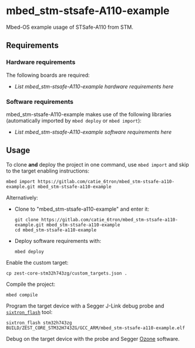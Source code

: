 # mbed_stm-stsafe-A110-example
Mbed-OS example usage of STSafe-A110 from STM.

## Requirements
### Hardware requirements
The following boards are required:
- *List mbed_stm-stsafe-A110-example hardware requirements here*

### Software requirements
mbed_stm-stsafe-A110-example makes use of the following libraries (automatically
imported by `mbed deploy` or `mbed import`):
- *List mbed_stm-stsafe-A110-example software requirements here*

## Usage
To clone **and** deploy the project in one command, use `mbed import` and skip to the
target enabling instructions:
```shell
mbed import https://gitlab.com/catie_6tron/mbed_stm-stsafe-a110-example.git mbed_stm-stsafe-a110-example
```

Alternatively:

- Clone to "mbed_stm-stsafe-a110-example" and enter it:
  ```shell
  git clone https://gitlab.com/catie_6tron/mbed_stm-stsafe-a110-example.git mbed_stm-stsafe-a110-example
  cd mbed_stm-stsafe-a110-example
  ```

- Deploy software requirements with:
  ```shell
  mbed deploy
  ```

Enable the custom target:
```shell
cp zest-core-stm32h743zg/custom_targets.json .
```

Compile the project:
```shell
mbed compile
```

Program the target device with a Segger J-Link debug probe and
[`sixtron_flash`](https://github.com/catie-aq/6tron-flash) tool:
```shell
sixtron_flash stm32h743zg BUILD/ZEST_CORE_STM32H743ZG/GCC_ARM/mbed_stm-stsafe-a110-example.elf
```

Debug on the target device with the probe and Segger
[Ozone](https://www.segger.com/products/development-tools/ozone-j-link-debugger)
software.
